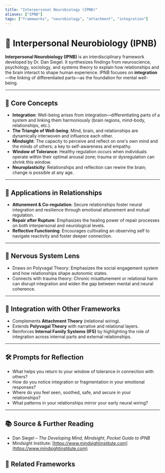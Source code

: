 ```yaml
---
title: "Interpersonal Neurobiology (IPNB)"
aliases: ["IPNB"]
tags: ["frameworks", "neurobiology", "attachment", "integration"]
---
```


<!-- @format -->

# 🧠 Interpersonal Neurobiology (IPNB)

**Interpersonal Neurobiology (IPNB)** is an interdisciplinary framework developed by Dr. Dan Siegel. It synthesizes findings from neuroscience, psychology, sociology, and systems theory to explain how relationships and the brain interact to shape human experience. IPNB focuses on **integration**—the linking of differentiated parts—as the foundation for mental well-being.

---

## 🔑 Core Concepts

- **Integration**: Well-being arises from integration—differentiating parts of a system and linking them harmoniously (brain regions, mind-body, relationships, etc.).
- **The Triangle of Well-being**: Mind, brain, and relationships are dynamically interwoven and influence each other.
- **Mindsight**: The capacity to perceive and reflect on one's own mind and the minds of others; a key to self-awareness and empathy.
- **Window of Tolerance**: Healthy regulation occurs when individuals operate within their optimal arousal zone; trauma or dysregulation can shrink this window.
- **Neuroplasticity**: Relationships and reflection can rewire the brain; change is possible at any age.

---

## 🧩 Applications in Relationships

- **Attunement & Co-regulation**: Secure relationships foster neural integration and resilience through emotional attunement and mutual regulation.
- **Repair after Rupture**: Emphasizes the healing power of repair processes on both interpersonal and neurological levels.
- **Reflective Functioning**: Encourages cultivating an observing self to navigate reactivity and foster deeper connection.

---

## 🧠 Nervous System Lens

- Draws on Polyvagal Theory: Emphasizes the social engagement system and how relationships shape autonomic states.
- Connects with trauma theory: Chronic misattunement or relational harm can disrupt integration and widen the gap between mental and neural coherence.

---

## 🔄 Integration with Other Frameworks

- Complements **Attachment Theory** (relational wiring).
- Extends **Polyvagal Theory** with narrative and relational layers.
- Reinforces **Internal Family Systems (IFS)** by highlighting the role of integration across internal parts and external relationships.

---

## 🛠 Prompts for Reflection

- What helps you return to your window of tolerance in connection with others?
- How do you notice integration or fragmentation in your emotional responses?
- Where do you feel seen, soothed, safe, and secure in your relationships?
- What patterns in your relationships mirror your early neural wiring?

---

## 📚 Source & Further Reading

- Dan Siegel – _The Developing Mind_, _Mindsight_, _Pocket Guide to IPNB_
- Mindsight Institute: [https://www.mindsightinstitute.com](https://www.mindsightinstitute.com)

## 🔗 Related Frameworks
